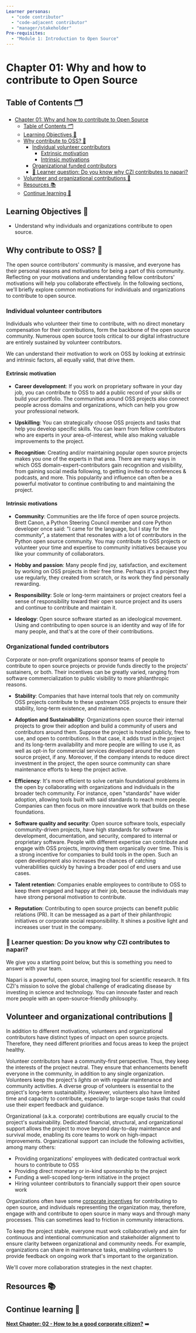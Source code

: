 ```yaml
---
Learner personas:
  - "code contributor"
  - "code-adjacent contributor"
  - "manager/stakeholder"
Pre-requisites:
  - "Module 1: Introduction to Open Source"
---
```


# Chapter 01: Why and how to contribute to Open Source

## Table of Contents 🗂️

- [Chapter 01: Why and how to contribute to Open Source](#chapter-01-why-and-how-to-contribute-to-open-source)
  - [Table of Contents 🗂️](#table-of-contents-️)
  - [Learning Objectives 🧠](#learning-objectives-)
  - [Why contribute to OSS? 🌱](#why-contribute-to-oss-)
    - [Individual volunteer contributors](#individual-volunteer-contributors)
      - [Extrinsic motivation](#extrinsic-motivation)
      - [Intrinsic motivations](#intrinsic-motivations)
    - [Organizational funded contributors](#organizational-funded-contributors)
    - [🙋 Learner question: Do you know why CZI contributes to napari?](#-learner-question-do-you-know-why-czi-contributes-to-napari)
  - [Volunteer and organizational contributions 🤝](#volunteer-and-organizational-contributions-)
  - [Resources 📚](#resources-)
  - [Continue learning 🚥](#continue-learning-)

## Learning Objectives 🧠

<!-- TODO: Populate as various sections & their content is added. -->

- Understand why individuals and organizations contribute to open source.

## Why contribute to OSS? 🌱

The open source contributors' community is massive, and everyone has their personal reasons and motivations for being a part of this community. Reflecting on your motivations and understanding fellow contributors' motivations will help you collaborate effectively. In the following sections, we'll briefly explore common motivations for individuals and organizations to contribute to open source.

### Individual volunteer contributors

Individuals who volunteer their time to contribute, with no direct monetary compensation for their contributions, form the backbone of the open source community. Numerous open source tools critical to our digital infrastructure are entirely sustained by volunteer contributors.

We can understand their motivation to work on OSS by looking at extrinsic and intrinsic factors, all equally valid, that drive them.

#### Extrinsic motivation

- **Career development**: If you work on proprietary software in your day job, you can contribute to OSS to add a public record of your skills or build your portfolio. The communities around OSS projects also connect people across domains and organizations, which can help you grow your professional network.

- **Upskilling**: You can strategically choose OSS projects and tasks that help you develop specific skills. You can learn from fellow contributors who are experts in your area-of-interest, while also making valuable improvements to the project.

- **Recognition**: Creating and/or maintaining popular open source projects makes you one of the experts in that area. There are many ways in which OSS domain-expert-contributors gain recognition and visibility, from gaining social media following, to getting invited to conferences & podcasts, and more. This popularity and influence can often be a powerful motivator to continue contributing to and maintaining the project.

#### Intrinsic motivations

- **Community**: Communities are the life force of open source projects. Brett Canon, a Python Steering Council member and core Python developer once said: "I came for the language, but I stay for the community", a statement that resonates with a lot of contributors in the Python open source community. You may contribute to OSS projects or volunteer your time and expertise to community initiatives because you like your community of collaborators.

- **Hobby and passion**: Many people find joy, satisfaction, and excitement by working on OSS projects in their free time. Perhaps it's a project they use regularly, they created from scratch, or its work they find personally rewarding.

- **Responsibility**: Sole or long-term maintainers or project creators feel a sense of responsibility toward their open source project and its users and continue to contribute and maintain it.

- **Ideology**: Open source software started as an ideological movement. Using and contributing to open source is an identity and way of life for many people, and that's at the core of their contributions.

### Organizational funded contributors

Corporate or non-profit organizations sponsor teams of people to contribute to open source projects or provide funds directly to the projects' sustainers, or both.
Their incentives can be greatly varied, ranging from software commercialization to public visibility to more philanthropic reasons.

- **Stability**: Companies that have internal tools that rely on community OSS projects contribute to these upstream OSS projects to ensure their stability, long-term existence, and maintenance.

- **Adoption and Sustainability**: Organizations open source their internal projects to grow their adoption and build a community of users and contributors around them. Suppose the project is hosted publicly, free to use, and open to contributions. In that case, it adds trust in the project and its long-term availability and more people are willing to use it, as well as opt-in for commercial services developed around the open source project, if any. Moreover, if the company intends to reduce direct investment in the project, the open source community can share maintenance efforts to keep the project active.

- **Efficiency**: It's more efficient to solve certain foundational problems in the open by collaborating with organizations and individuals in the broader tech community. For instance, open "standards" have wider adoption, allowing tools built with said standards to reach more people. Companies can then focus on more innovative work that builds on these foundations.

- **Software quality and security**: Open source software tools, especially community-driven projects, have high standards for software development, documentation, and security, compared to internal or proprietary software. People with different expertise can contribute and engage with OSS projects, improving them organically over time. This is a strong incentive for companies to build tools in the open. Such an open development also increases the chances of catching vulnerabilities quickly by having a broader pool of end users and use cases.

- **Talent retention**: Companies enable employees to contribute to OSS to keep them engaged and happy at their job, because the individuals may have strong personal motivation to contribute.

- **Reputation**: Contributing to open source projects can benefit public relations (PR). It can be messaged as a part of their philanthropic initiatives or corporate social responsibility. It shines a positive light and increases user trust in the company.

### 🙋 Learner question: Do you know why CZI contributes to napari?

We give you a starting point below, but this is something you need to answer with your team.

Napari is a powerful, open source, imaging tool for scientific research. It fits CZI's mission to solve the global challenge of eradicating disease by investing in science and technology. You can innovate faster and reach more people with an open-source-friendly philosophy.

## Volunteer and organizational contributions 🤝

In addition to different motivations, volunteers and organizational contributors have distinct types of impact on open source projects. Therefore, they need different priorities and focus areas to keep the project healthy.

Volunteer contributors have a community-first perspective. Thus, they keep the interests of the project neutral. They ensure that enhancements benefit everyone in the community, in addition to any single organization. Volunteers keep the project's _lights on_ with regular maintenance and community activities. A diverse group of volunteers is essential to the project's long-term sustainability. However, volunteers also have limited time and capacity to contribute, especially to large-scope tasks that could use their expert feedback and guidance.

Organizational (a.k.a. corporate) contributions are equally crucial to the project's sustainability. Dedicated financial, structural, and organizational support allows the project to move beyond day-to-day maintenance and survival mode, enabling its core teams to work on high-impact improvements. Organizational support can include the following activities, among many others:

- Providing organizations' employees with dedicated contractual work hours to contribute to OSS
- Providing direct monetary or in-kind sponsorship to the project
- Funding a well-scoped long-term initiative in the project
- Hiring volunteer contributors to financially support their open source work

Organizations often have some [corporate incentives](#organizational-funded-contributors) for contributing to open source, and individuals representing the organization may, therefore, engage with and contribute to open source in many ways and through many processes. This can sometimes lead to friction in community interactions.

To keep the project stable, everyone must work collaboratively and aim for continuous and intentional communication and stakeholder alignment to ensure clarity between organizational and community needs. For example, organizations can share in maintenance tasks, enabling volunteers to provide feedback on ongoing work that's important to the organization.

We'll cover more collaboration strategies in the next chapter.

## Resources 📚

## Continue learning 🚥

<!-- TODO: update link to chapter 02 -->

**[Next Chapter: 02 - How to be a good corporate citizen?](./02-types-of-oss.md)** ➡️
